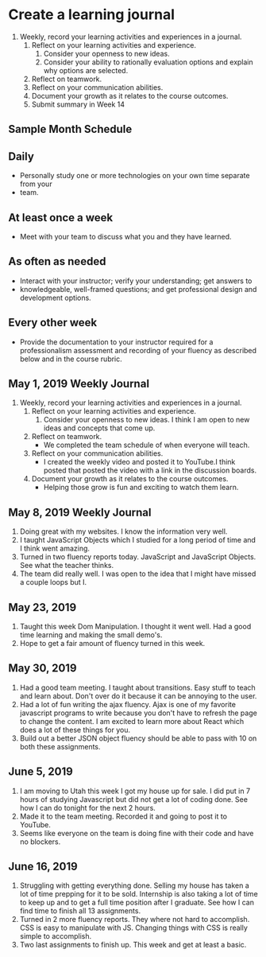 # Create a learning journal

1. Weekly, record your learning activities and experiences in a journal.
   1. Reflect on your learning activities and experience.
      1. Consider your openness to new ideas.
      1. Consider your ability to rationally evaluation options and explain why 
      options are selected.
   1. Reflect on teamwork.
   1. Reflect on your communication abilities.
   1. Document your growth as it relates to the course outcomes.
   1. Submit summary in Week 14

## Sample Month Schedule

## Daily

- Personally study one or more technologies on your own time separate from your 
- team.

## At least once a week

- Meet with your team to discuss what you and they have learned.

## As often as needed

- Interact with your instructor; verify your understanding; get answers to 
- knowledgeable, well-framed questions; and get professional design and 
  development options.

## Every other week

- Provide the documentation to your instructor required for a professionalism
   assessment and recording of your fluency as described below and in the course
   rubric.

## May 1, 2019 Weekly Journal

1. Weekly, record your learning activities and experiences in a journal.
   1. Reflect on your learning activities and experience.
      1. Consider your openness to new ideas.
      I think I am open to new ideas and concepts that come up.
   1. Reflect on teamwork.
      - We completed the team schedule of when everyone will teach.
   1. Reflect on your communication abilities.
      - I created the weekly video and posted it to YouTube.I think posted that
         posted the video with a link in the discussion boards.
   1. Document your growth as it relates to the course outcomes.
      - Helping those grow is fun and exciting to watch them learn.

## May 8, 2019 Weekly Journal

1. Doing great with my websites. I know the information very well.
2. I taught JavaScript Objects which I studied for a long period of time and I think went amazing.
3. Turned in two fluency reports today. JavaScript and JavaScript Objects. See what the teacher thinks.
4. The team did really well. I was open to the idea that I might have missed a couple loops but I.

## May 23, 2019

1. Taught this week Dom Manipulation. I thought it went well. Had a good time learning and making the small demo's.
2. Hope to get a fair amount of fluency turned in this week.

## May 30, 2019

1. Had a good team meeting. I taught about transitions. Easy stuff to teach and learn about. Don't over do it because it can be annoying to the user.
2. Had a lot of fun writing the ajax fluency. Ajax is one of my favorite javascript programs to write because you don't have to refresh the page to change the content. I am excited to learn more about React which does a lot of these things for you. 
3. Build out a better JSON object fluency should be able to pass with 10 on both these assignments.

## June 5, 2019

1. I am moving to Utah this week I got my house up for sale. I did put in 7 hours of studying Javascript but did not get a lot of coding done. See how I can do tonight for the next 2 hours.
2. Made it to the team meeting. Recorded it and going to post it to YouTube. 
3. Seems like everyone on the team is doing fine with their code and have no blockers.

## June 16, 2019

1. Struggling with getting everything done. Selling my house has taken a lot of time prepping for it to be sold. Internship is also taking a lot of time to keep up and to get a full time position after I graduate. See how I can find time to finish all 13 assignments. 
2. Turned in 2 more fluency reports. They where not hard to accomplish. CSS is easy to manipulate with JS. Changing things with CSS is really simple to accomplish. 
3. Two last assignments to finish up. This week and get at least a basic.